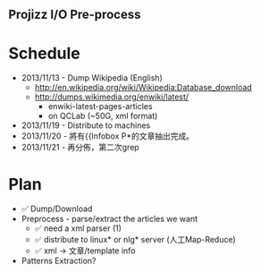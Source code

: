 Projizz I/O Pre-process
-----------------------

# Schedule
* 2013/11/13 - Dump Wikipedia (English)
    * http://en.wikipedia.org/wiki/Wikipedia:Database_download
    * http://dumps.wikimedia.org/enwiki/latest/
        * enwiki-latest-pages-articles
        * on QCLab (~50G, xml format)
* 2013/11/19 - Distribute to machines
* 2013/11/20 - 將有{{Infobox P*的文章抽出完成。
* 2013/11/21 - 再分佈，第二次grep

# Plan
- :white_check_mark: Dump/Download
- Preprocess - parse/extract the articles we want
    - :white_check_mark: need a xml parser (1)
    - :white_check_mark: distribute to linux\* or nlg\* server (人工Map-Reduce)
    - :white_check_mark: xml -> 文章/template info
- Patterns Extraction?
